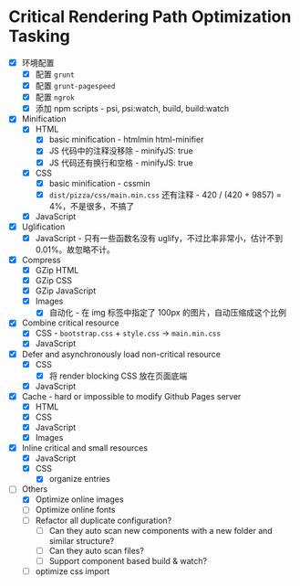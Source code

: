 # Critical Rendering Path Optimization Tasking 

* [x] 环境配置
	* [x] 配置 `grunt`
	* [x] 配置 `grunt-pagespeed`
	* [x] 配置 `ngrok`
    * [x] 添加 npm scripts - psi, psi:watch, build, build:watch  
* [x] Minification
  * [x] HTML
    * [x] basic minification - htmlmin html-minifier
    * [x] JS 代码中的注释没移除 - minifyJS: true
    * [x] JS 代码还有换行和空格 - minifyJS: true
  * [x] CSS
    * [x] basic minification - cssmin
    * [x] `dist/pizza/css/main.min.css` 还有注释 - 420 / (420 + 9857) = 4%，不是很多，不搞了
  * [x] JavaScript
* [x] Uglification
  * [x] JavaScript - 只有一些函数名没有 uglify，不过比率非常小，估计不到0.01%。故忽略不计。
* [x] Compress
  * [x] GZip HTML
  * [x] GZip CSS
  * [x] GZip JavaScript
  * [x] Images 
    * [x] 自动化 - 在 img 标签中指定了 100px 的图片，自动压缩成这个比例
* [x] Combine critical resource
  * [x] CSS - `bootstrap.css` + `style.css` -> `main.min.css`
  * [x] JavaScript
* [x] Defer and asynchronously load non-critical resource
  * [x] CSS
    * [x] 将 render blocking CSS 放在页面底端
  * [x] JavaScript
* [x] Cache - hard or impossible to modify Github Pages server  
  * [x] HTML
  * [x] CSS
  * [x] JavaScript 
  * [x] Images
* [x] Inline critical and small resources 
  * [x] JavaScript
  * [x] CSS
    * [x] organize entries
* [ ] Others
  * [x] Optimize online images 
  * [ ] Optimize online fonts 
  * [ ] Refactor all duplicate configuration? 
    * [ ] Can they auto scan new components with a new folder and similar structure? 
    * [ ] Can they auto scan files? 
    * [ ] Support component based build & watch? 
  * [ ] optimize css import 
